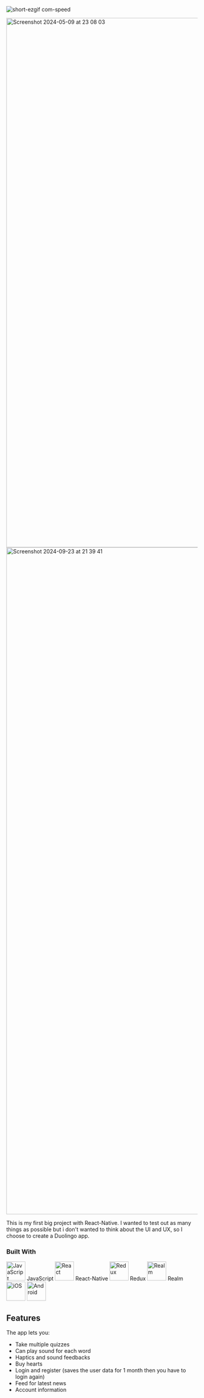 
<!-- TABLE OF CONTENTS -->
     

<!-- ABOUT THE PROJECT -->

![short-ezgif com-speed](https://github.com/user-attachments/assets/1db3c5da-2834-4473-8647-4c44f308d141)

<img width="1390" alt="Screenshot 2024-05-09 at 23 08 03" src="https://github.com/user-attachments/assets/f29e8e02-e75e-4c33-8d07-4357d69a3762">
<img width="1751" alt="Screenshot 2024-09-23 at 21 39 41" src="https://github.com/user-attachments/assets/ddf334b9-056c-4602-bbbf-870344b85814">

This is my first big project with React-Native. I wanted to test out as many things as possible but i don't wanted to think about the UI and UX, so I choose to create a Duolingo app.

### Built With
<div >
	<img width="50" src="https://user-images.githubusercontent.com/25181517/117447155-6a868a00-af3d-11eb-9cfe-245df15c9f3f.png" alt="JavaScript" title="JavaScript"/> JavaScript
	<img width="50" src="https://user-images.githubusercontent.com/25181517/183897015-94a058a6-b86e-4e42-a37f-bf92061753e5.png" alt="React" title="React"/> React-Native
	<img width="50" src="https://user-images.githubusercontent.com/25181517/187896150-cc1dcb12-d490-445c-8e4d-1275cd2388d6.png" alt="Redux" title="Redux"/> Redux
	<img width="50" src="https://github.com/marwin1991/profile-technology-icons/assets/136815194/79868fa1-41b8-411f-bd00-cda9ba6723ca" alt="Realm" title="Realm"/> Realm
	<img width="50" src="https://user-images.githubusercontent.com/25181517/121406611-a8246b80-c95e-11eb-9b11-b771486377f6.png" alt="iOS" title="iOS"/>
	<img width="50" src="https://user-images.githubusercontent.com/25181517/117269608-b7dcfb80-ae58-11eb-8e66-6cc8753553f0.png" alt="Android" title="Android"/><br/>
  
</div>

## Features

The app lets you:
- Take multiple quizzes
- Can play sound for each word
- Haptics and sound feedbacks
- Buy hearts
- Login and register (saves the user data for 1 month then you have to login again)
- Feed for latest news
- Account information 




